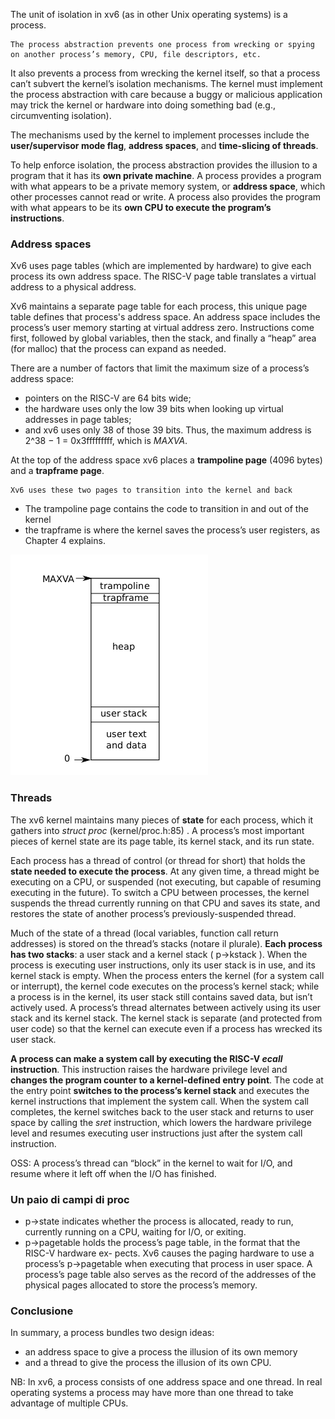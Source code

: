 The unit of isolation in xv6 (as in other Unix operating systems) is a process. 

    The process abstraction prevents one process from wrecking or spying on another process’s memory, CPU, file descriptors, etc.

It also prevents a process from wrecking the kernel itself, so that a process can’t subvert the kernel’s isolation mechanisms. The kernel must implement the process abstraction with care because a buggy or malicious application may trick the kernel or hardware into doing something bad (e.g., circumventing isolation).

The mechanisms used by the kernel to implement processes include the __user/supervisor mode flag__, __address spaces__, and __time-slicing of threads__.

To help enforce isolation, the process abstraction provides the illusion to a program that it has its __own private machine__. A process provides a program with what appears to be a private memory system, or __address space__, which other processes cannot read or write. A process also provides the
program with what appears to be its __own CPU to execute the program’s instructions__.

### Address spaces
Xv6 uses page tables (which are implemented by hardware) to give each process its own address space. The RISC-V page table translates a virtual address  to a physical address. 

Xv6 maintains a separate page table for each process, this unique page table defines that process's address space. An address space includes the process’s user memory starting at virtual address zero. Instructions come first, followed by global variables, then the stack, and finally a “heap” area (for malloc) that the process can expand as needed.

There are a number of factors that limit the maximum size of a process’s address space: 
- pointers on the RISC-V are 64 bits wide;
- the hardware uses only the low 39 bits when looking up virtual addresses in page tables;
- and xv6 uses only 38 of those 39 bits. 
Thus, the maximum address is 2^38 − 1 = 0x3fffffffff, which is _MAXVA_.

At the top of the address space xv6 places a __trampoline page__ (4096 bytes) and a __trapframe page__.

    Xv6 uses these two pages to transition into the kernel and back

- The trampoline page contains the code to transition in and out of the kernel
- the trapframe is where the kernel saves the process’s user registers, as Chapter 4 explains.

![alt text](immagini/layout_of_process_virtuale_address_space.png)

### Threads
The xv6 kernel maintains many pieces of __state__ for each process, which it gathers into _struct proc_ (kernel/proc.h:85) . A process’s most important pieces of kernel state are its page table, its kernel stack, and its run state.

Each process has a thread of control (or thread for short) that holds the __state needed to execute the process__. At any given time, a thread might be executing on a CPU, or suspended (not executing, but capable of resuming executing in the future). To switch a CPU between processes, the kernel suspends the thread currently running on that CPU and saves its state, and restores the state of another process’s previously-suspended thread.

Much of the state of a thread (local variables, function call return addresses) is stored on the thread’s stacks (notare il plurale). __Each process has two stacks__: a user stack and a kernel stack ( p->kstack ). When the process is executing user instructions, only its user stack is in use, and its kernel stack is empty. When the process enters the kernel (for a system call or interrupt), the kernel code executes on the process’s kernel stack; while a process is in the kernel, its user stack still contains saved data, but isn’t actively used. A process’s thread alternates between actively using its user stack and its kernel stack. The kernel stack is separate (and protected from user code) so that the kernel can execute even if a process has wrecked its user stack.

**A process can make a system call by executing the RISC-V _ecall_ instruction**. This instruction raises the hardware privilege level and __changes the program counter to a kernel-defined entry point__. The code at the entry point __switches to the process’s kernel stack__ and executes the kernel
instructions that implement the system call. When the system call completes, the kernel switches back to the user stack and returns to user space by calling the _sret_ instruction, which lowers the hardware privilege level and resumes executing user instructions just after the system call instruction. 

OSS: A process’s thread can “block” in the kernel to wait for I/O, and resume where it left off when the I/O has finished.

### Un paio di campi di proc
- p->state indicates whether the process is allocated, ready to run, currently running on a CPU, waiting for I/O, or exiting.
- p->pagetable holds the process’s page table, in the format that the RISC-V hardware ex- pects. Xv6 causes the paging hardware to use a process’s p->pagetable when executing that process in user space. A process’s page table also serves as the record of the addresses of the physical pages allocated to store the process’s memory.

### Conclusione
In summary, a process bundles two design ideas: 
- an address space to give a process the illusion of its own memory
- and a thread to give the process the illusion of its own CPU.

NB: In xv6, a process consists of one address space and one thread. In real operating systems a process may have more than one thread to take advantage of multiple CPUs.